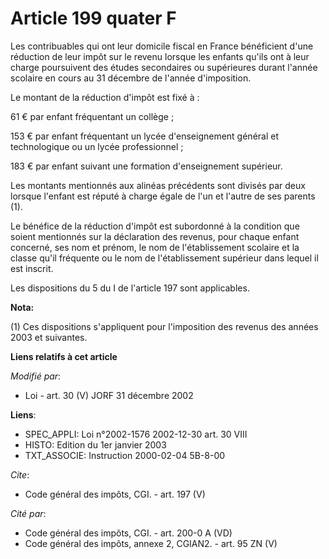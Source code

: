 # Article 199 quater F

Les contribuables qui ont leur domicile fiscal en France bénéficient d'une réduction de leur impôt sur le revenu lorsque les
enfants qu'ils ont à leur charge poursuivent des études secondaires ou supérieures durant l'année scolaire en cours au 31
décembre de l'année d'imposition. 

Le montant de la réduction d'impôt est fixé à : 

61 € par enfant fréquentant un collège ; 

153 € par enfant fréquentant un lycée d'enseignement général et technologique ou un lycée professionnel ; 

183 € par enfant suivant une formation d'enseignement supérieur. 

Les montants mentionnés aux alinéas précédents sont divisés par deux lorsque l'enfant est réputé à charge égale de l'un et
l'autre de ses parents (1). 

Le bénéfice de la réduction d'impôt est subordonné à la condition que soient mentionnés sur la déclaration des revenus, pour
chaque enfant concerné, ses nom et prénom, le nom de l'établissement scolaire et la classe qu'il fréquente ou le nom de
l'établissement supérieur dans lequel il est inscrit. 

Les dispositions du 5 du I de l'article 197 sont applicables.

**Nota:**

(1) Ces dispositions s'appliquent pour l'imposition des revenus des années 2003 et suivantes.

**Liens relatifs à cet article**

_Modifié par_:

  - Loi - art. 30 (V) JORF 31 décembre 2002

**Liens**:

  - SPEC_APPLI: Loi n°2002-1576 2002-12-30 art. 30 VIII
  - HISTO: Edition du 1er janvier 2003
  - TXT_ASSOCIE: Instruction 2000-02-04 5B-8-00

_Cite_:

  - Code général des impôts, CGI. - art. 197 (V)

_Cité par_:

  - Code général des impôts, CGI. - art. 200-0 A (VD)
  - Code général des impôts, annexe 2, CGIAN2. - art. 95 ZN (V)
